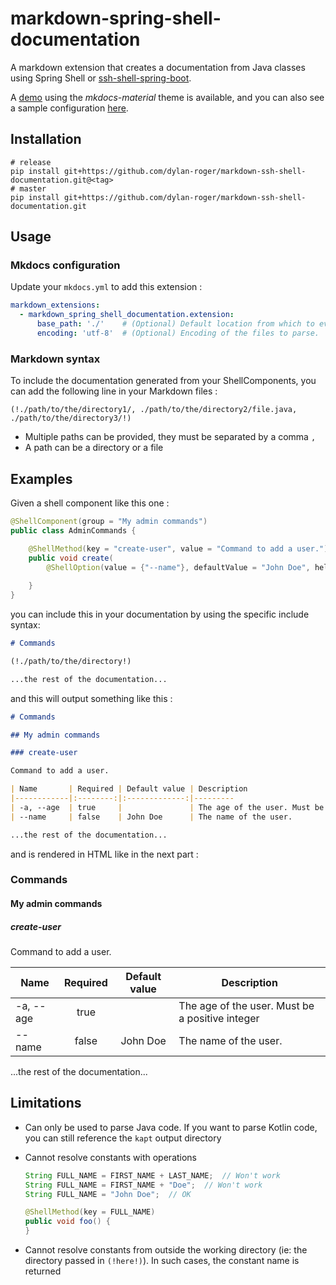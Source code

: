# markdown-spring-shell-documentation
A markdown extension that creates a documentation from Java classes using Spring Shell or [ssh-shell-spring-boot](https://github.com/fonimus/ssh-shell-spring-boot).

A [demo](https://dylan-roger.github.io/markdown-spring-shell-documentation/) using the _mkdocs-material_ theme is available, 
and you can also see a sample configuration [here](https://github.com/dylan-roger/markdown-spring-shell-documentation/tree/main/tests/sample_site).

## Installation

````
# release
pip install git+https://github.com/dylan-roger/markdown-ssh-shell-documentation.git@<tag>
# master
pip install git+https://github.com/dylan-roger/markdown-ssh-shell-documentation.git
````

## Usage

### Mkdocs configuration

Update your ``mkdocs.yml`` to add this extension :

````yaml
markdown_extensions:
  - markdown_spring_shell_documentation.extension:
      base_path: './'    # (Optional) Default location from which to evaluate relative paths for the files to parse.
      encoding: 'utf-8'  # (Optional) Encoding of the files to parse.
````

### Markdown syntax

To include the documentation generated from your ShellComponents, you can add the following line in your Markdown files :

````
(!./path/to/the/directory1/, ./path/to/the/directory2/file.java, ./path/to/the/directory3/!)
````

* Multiple paths can be provided, they must be separated by a comma ``,``
* A path can be a directory or a file

## Examples

Given a shell component like this one :

````java
@ShellComponent(group = "My admin commands")
public class AdminCommands {

    @ShellMethod(key = "create-user", value = "Command to add a user.")
    public void create(
        @ShellOption(value = {"--name"}, defaultValue = "John Doe", help = "The name of the user.") String name) {
    
    }
}
````

you can include this in your documentation by using the specific include syntax:

````markdown
# Commands

(!./path/to/the/directory!)

...the rest of the documentation...
````

and this will output something like this :

````markdown
# Commands

## My admin commands

### create-user

Command to add a user.

| Name       | Required | Default value | Description
|------------|:--------:|:-------------:|---------
| -a, --age  | true     |               | The age of the user. Must be a positive integer
| --name     | false    | John Doe      | The name of the user.

...the rest of the documentation... 
````

and is rendered in HTML like in the next part :

### Commands

#### My admin commands

##### create-user

Command to add a user.

| Name       | Required | Default value | Description
|------------|:--------:|:-------------:|---------
| -a, --age  | true     |               | The age of the user. Must be a positive integer
| --name     | false    | John Doe      | The name of the user. 

...the rest of the documentation...

## Limitations

* Can only be used to parse Java code. If you want to parse Kotlin code, you can still reference the ``kapt`` output directory

* Cannot resolve constants with operations 

    ````java
    String FULL_NAME = FIRST_NAME + LAST_NAME;  // Won't work  
    String FULL_NAME = FIRST_NAME + "Doe";  // Won't work  
    String FULL_NAME = "John Doe";  // OK
    
    @ShellMethod(key = FULL_NAME)
    public void foo() {
    }  
    ````

* Cannot resolve constants from outside the working directory (ie: the directory passed in ``(!here!)``). In such cases, the constant name is returned